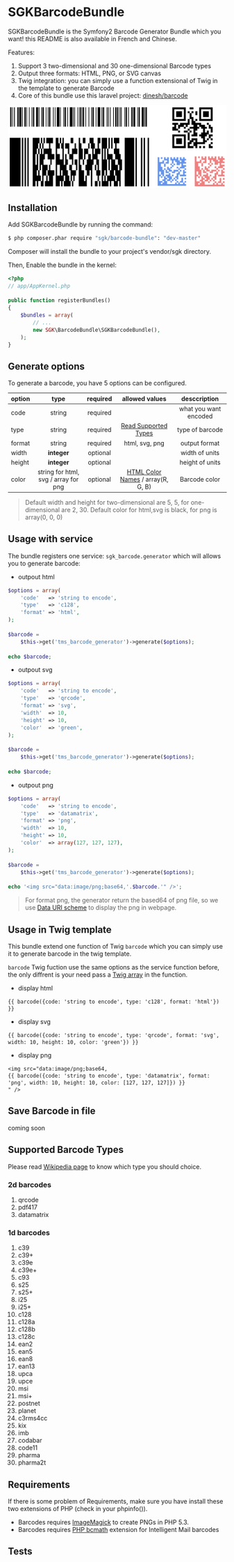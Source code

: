# SGKBarcodeBundle

SGKBarcodeBundle is the Symfony2 Barcode Generator Bundle which you want! this README is also available in French and Chinese.

Features:

1. Support 3 two-dimensional and 30 one-dimensional Barcode types
2. Output three formats: HTML, PNG, or SVG canvas
3. Twig integration: you can simply use a function extensional of Twig in the template to generate Barcode
4. Core of this bundle use this laravel project: [dinesh/barcode](https://github.com/dineshrabara/barcode)

![SGKBarcodeBundle](Resources/doc/barcode.png)

## Installation

Add SGKBarcodeBundle by running the command:

```sh
$ php composer.phar require "sgk/barcode-bundle": "dev-master"
```
Composer will install the bundle to your project's vendor/sgk directory.

Then, Enable the bundle in the kernel:

```php
<?php
// app/AppKernel.php

public function registerBundles()
{
    $bundles = array(
        // ...
        new SGK\BarcodeBundle\SGKBarcodeBundle(),
    );
}
```

## Generate options

To generate a barcode, you have 5 options can be configured.

|option|type   |required|allowed values|desccription                |
|------|:-----:|:------:|:------------:|:---------------------------:|
|code  |string |required|              |what you want encoded|
|type  |string |required|[Read Supported Types](#supported-barcode-types)|type of barcode|
|format|string |required|html, svg, png|output format|
|width |**integer**|optional|              |width of units|
|height|**integer**|optional|              |height of units|
|color |string for html, svg / array for png|optional|[HTML Color Names](http://www.w3schools.com/html/html_colornames.asp) / array(R, G, B)|Barcode color|

> Default width and height for two-dimensional are 5, 5, for one-dimensional are 2, 30.
> Default color for html,svg is black, for png is array(0, 0, 0)

## Usage with service
  
The bundle registers one service: ``sgk_barcode.generator`` which will allows you to generate barcode:

* outpout html
```php
$options = array(
    'code'   => 'string to encode',
    'type'   => 'c128',
    'format' => 'html',
);

$barcode =
    $this->get('tms_barcode_generator')->generate($options);
    
echo $barcode;
```

* outpout svg
```php
$options = array(
    'code'   => 'string to encode',
    'type'   => 'qrcode',
    'format' => 'svg',
    'width'  => 10,
    'height' => 10,
    'color'  => 'green',
);

$barcode =
    $this->get('tms_barcode_generator')->generate($options);
    
echo $barcode;
```

* outpout png
```php
$options = array(
    'code'   => 'string to encode',
    'type'   => 'datamatrix',
    'format' => 'png',
    'width'  => 10,
    'height' => 10,
    'color'  => array(127, 127, 127),
);

$barcode =
    $this->get('tms_barcode_generator')->generate($options);
    
echo '<img src="data:image/png;base64,'.$barcode.'" />';
```
> For format png, the generator return the based64 of png file, so we use [Data URI scheme](http://en.wikipedia.org/wiki/Data_URI_scheme) to display the png in webpage.

## Usage in Twig template

This bundle extend one function of Twig ``barcode`` which you can simply use it to generate barcode in the twig template.

``barcode`` Twig fuction use the same options as the service function before, the only diffrent is your need pass a [Twig array](http://twig.sensiolabs.org/doc/templates.html#literals) in the function.

* display html

```twig
{{ barcode({code: 'string to encode', type: 'c128', format: 'html'}) }}
```

* display svg

```twig
{{ barcode({code: 'string to encode', type: 'qrcode', format: 'svg', width: 10, height: 10, color: 'green'}) }}
```

* display png

```twig
<img src="data:image/png;base64,
{{ barcode({code: 'string to encode', type: 'datamatrix', format: 'png', width: 10, height: 10, color: [127, 127, 127]}) }}
" />
```

## Save Barcode in file

coming soon

## Supported Barcode Types

Please read [Wikipedia page](http://en.wikipedia.org/wiki/Barcode) to know which type you should choice. 

### 2d barcodes

1. qrcode
2. pdf417
3. datamatrix

### 1d barcodes

1. c39
2. c39+
3. c39e
4. c39e+
5. c93
6. s25
7. s25+
8. i25
9. i25+
10. c128
11. c128a
12. c128b
13. c128c
14. ean2
15. ean5
16. ean8
17. ean13
18. upca
19. upce
20. msi
21. msi+
22. postnet
23. planet
24. c3rms4cc
25. kix
26. imb
27. codabar
28. code11
29. pharma
30. pharma2t

## Requirements

If there is some problem of Requirements, make sure you have install these two extensions of PHP (check in your phpinfo()).

- Barcodes requires [ImageMagick](http://php.net/manual/en/book.imagick.php) to create PNGs in PHP 5.3.
- Barcodes requires [PHP bcmath](http://php.net/manual/en/book.bc.php) extension for Intelligent Mail barcodes

## Tests
